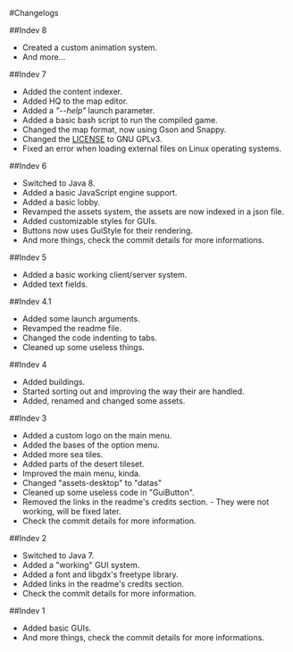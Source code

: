 #Changelogs

##Indev 8
* Created a custom animation system.
* And more...

##Indev 7
* Added the content indexer.
* Added HQ to the map editor.
* Added a <i>"--help"</i> launch parameter.
* Added a basic bash script to run the compiled game.
* Changed the map format, now using Gson and Snappy.
* Changed the [LICENSE](https://github.com/AziasYur/Advance-Wars-Bootleg-Edition/blob/master/LICENSE) to GNU GPLv3.
* Fixed an error when loading external files on Linux operating systems.

##Indev 6
* Switched to Java 8.
* Added a basic JavaScript engine support.
* Added a basic lobby.
* Revamped the assets system, the assets are now indexed in a json file.
* Added customizable styles for GUIs.
* Buttons now uses GuiStyle for their rendering.
* And more things, check the commit details for more informations.

##Indev 5
* Added a basic working client/server system.
* Added text fields.

##Indev 4.1
* Added some launch arguments.
* Revamped the readme file.
* Changed the code indenting to tabs.
* Cleaned up some useless things.

##Indev 4
* Added buildings.
* Started sorting out and improving the way their are handled.
* Added, renamed and changed some assets.

##Indev 3
* Added a custom logo on the main menu.
* Added the bases of the option menu.
* Added more sea tiles.
* Added parts of the desert tileset.
* Improved the main menu, kinda.
* Changed "assets-desktop" to "datas"
* Cleaned up some useless code in "GuiButton".
* Removed the links in the readme's credits section. - They were not working, will be fixed later.
* Check the commit details for more information.

##Indev 2
* Switched to Java 7.
* Added a "working" GUI system.
* Added a font and libgdx's freetype library.
* Added links in the readme's credits section.
* Check the commit details for more information.

##Indev 1
* Added basic GUIs.
* And more things, check the commit details for more informations.